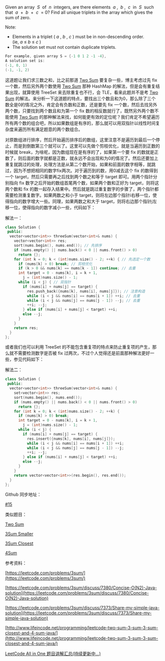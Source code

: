 Given an array  _S_  of  _n_  integers, are there elements  _a_ ,  _b_ ,  _c_  in  _S_  such that  _a_  +  _b_  +  _c_  = 0? Find all unique triplets in the array which gives the sum of zero.

Note:

- Elements in a triplet ( _a_ , _b_ , _c_ ) must be in non-descending order. (ie, _a_ ≤ _b_ ≤ _c_ )
- The solution set must not contain duplicate triplets.

```cpp
For example, given array S = {-1 0 1 2 -1 -4},
A solution set is:
(-1, 0, 1)
(-1, -1, 2)
```

这道题让我们求三数之和，比之前那道 [Two Sum](http://www.cnblogs.com/grandyang/p/4130379.html) 要复杂一些，博主考虑过先 fix 一个数，然后另外两个数使用 [Two Sum](http://www.cnblogs.com/grandyang/p/4130379.html) 那种 HashMap 的解法，但是会有重复结果出现，就算使用 TreeSet 来去除重复也不行，会 TLE，看来此题并不是考 [Two Sum](http://www.cnblogs.com/grandyang/p/4130379.html) 的解法。来分析一下这道题的特点，要找出三个数且和为0，那么除了三个数全是0的情况之外，肯定会有负数和正数，还是要先 fix 一个数，然后去找另外两个数，只要找到两个数且和为第一个 fix 数的相反数就行了，既然另外两个数不能使用 [Two Sum](http://www.cnblogs.com/grandyang/p/4130379.html) 的那种解法来找，如何能更有效的定位呢？我们肯定不希望遍历所有两个数的组合吧，所以如果数组是有序的，那么就可以用双指针以线性时间复杂度来遍历所有满足题意的两个数组合。

对原数组进行排序，然后开始遍历排序后的数组，这里注意不是遍历到最后一个停止，而是到倒数第三个就可以了。这里可以先做个剪枝优化，就是当遍历到正数的时候就 break，为啥呢，因为数组现在是有序的了，如果第一个要 fix 的数就是正数了，则后面的数字就都是正数，就永远不会出现和为0的情况了。然后还要加上重复就跳过的处理，处理方法是从第二个数开始，如果和前面的数字相等，就跳过，因为不想把相同的数字fix两次。对于遍历到的数，用0减去这个 fix 的数得到一个 target，然后只需要再之后找到两个数之和等于 target 即可。用两个指针分别指向 fix 数字之后开始的数组首尾两个数，如果两个数和正好为 target，则将这两个数和 fix 的数一起存入结果中。然后就是跳过重复数字的步骤了，两个指针都需要检测重复数字。如果两数之和小于 target，则将左边那个指针i右移一位，使得指向的数字增大一些。同理，如果两数之和大于 target，则将右边那个指针j左移一位，使得指向的数字减小一些，代码如下：

解法一：

```cpp
class Solution {
 public:
  vector<vector<int>> threeSum(vector<int>& nums) {
    vector<vector<int>> res;
    sort(nums.begin(), nums.end()); // 先排序
    if (nums.empty() || nums.back() < 0 || nums.front() > 0)
      return {};
    for (int k = 0; k < (int)nums.size() - 2; ++k) { // 先选定一个数
      if (nums[k] > 0) break; // 剪枝优化
      if (k > 0 && nums[k] == nums[k - 1]) continue; // 去重
      int target = 0 - nums[k], i = k + 1,
        j = (int)nums.size() - 1;
      while (i < j) { // 双指针
        if (nums[i] + nums[j] == target) {
          res.push_back({nums[k], nums[i], nums[j]}); // 注意构造
          while (i < j && nums[i] == nums[i + 1]) ++i; // 去重
          while (i < j && nums[j] == nums[j - 1]) --j; // 去重
          ++i; --j;
        } else if (nums[i] + nums[j] < target) ++i;
        else --j;
      }
    }
    return res;
  }
};
```

或者我们也可以利用 TreeSet 的不能包含重复项的特点来防止重复项的产生，那么就不需要检测数字是否被 fix 过两次，不过个人觉得还是前面那种解法更好一些，参见代码如下：

解法二：

```cpp
class Solution {
 public:
  vector<vector<int>> threeSum(vector<int>& nums) {
    set<vector<int>> res;
    sort(nums.begin(), nums.end());
    if (nums.empty() || nums.back() < 0 || nums.front() > 0)
      return {};
    for (int k = 0; k < (int)nums.size() - 2; ++k) {
      if (nums[k] > 0) break;
      int target = 0 - nums[k], i = k + 1,
        j = (int)nums.size() - 1;
      while (i < j) {
        if (nums[i] + nums[j] == target) {
          res.insert({nums[k], nums[i], nums[j]});
          while (i < j && nums[i] == nums[i + 1]) ++i;
          while (i < j && nums[j] == nums[j - 1]) --j;
          ++i; --j;
        } else if (nums[i] + nums[j] < target) ++i;
        else --j;
      }
    }
    return vector<vector<int>>(res.begin(), res.end());
  }
};
```

Github 同步地址：

[#15](https://github.com/grandyang/leetcode/issues/15)

类似题目：

[Two Sum](http://www.cnblogs.com/grandyang/p/4130379.html)

[3Sum Smaller](http://www.cnblogs.com/grandyang/p/5235086.html)

[3Sum Closest](http://www.cnblogs.com/grandyang/p/4510984.html)

[4Sum](http://www.cnblogs.com/grandyang/p/4515925.html)

参考资料：

[https://leetcode.com/problems/3sum/](https://leetcode.com/problems/3sum/)

[](https://leetcode.com/problems/3sum/discuss/7380/Concise-O(N2)-Java-solution)[https://leetcode.com/problems/3sum/discuss/7380/Concise-O(N2)-Java-solution](https://leetcode.com/problems/3sum/discuss/7380/Concise-O(N2)-Java-solution)

[https://leetcode.com/problems/3sum/discuss/7373/Share-my-simple-java-solution](https://leetcode.com/problems/3sum/discuss/7373/Share-my-simple-java-solution)

[http://www.lifeincode.net/programming/leetcode-two-sum-3-sum-3-sum-closest-and-4-sum-java/](http://www.lifeincode.net/programming/leetcode-two-sum-3-sum-3-sum-closest-and-4-sum-java/)

[LeetCode All in One 题目讲解汇总(持续更新中...)](http://www.cnblogs.com/grandyang/p/4606334.html)